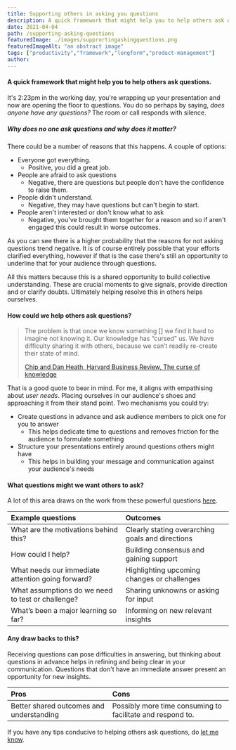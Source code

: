 ```yaml
---
title: Supporting others in asking you questions
description: A quick framework that might help you to help others ask questions.
date: 2021-04-04
path: /supporting-asking-questions
featuredImage: ./images/supprortingaskingquestions.png
featuredImageAlt: "an abstract image"
tags: ["productivity","framework","longform","product-management"]
author:
---
```


#### A quick framework that might help you to help others ask questions.

It's 2:23pm in the working day, you're wrapping up your presentation and now are opening the floor to questions. You do so perhaps by saying, *does anyone have any questions?* The room or call responds with silence.

##### Why does no one ask questions and why does it matter?
There could be a number of reasons that this happens. A couple of options:
- Everyone got everything.
  - Positive, you did a great job.
- People are afraid to ask questions
  - Negative, there are questions but people don't have the confidence to raise them.
- People didn't understand.
  - Negative, they may have questions but can't begin to start.
- People aren't interested or don't know what to ask
  - Negative, you've brought them together for a reason and so if aren't engaged this could result in worse outcomes.

As you can see there is a higher probability that the reasons for not asking questions trend negative. It is of course entirely possible that your efforts clarified everything, however if that is the case there's still an opportunity to underline that for your audience through questions.

All this matters because this is a shared opportunity to build collective understanding. These are crucial moments to give signals, provide direction and or clarify doubts. Ultimately helping resolve this in others helps ourselves.

#### How could we help others ask questions?

>The problem is that once we know something [] we find it hard to imagine not knowing it. Our knowledge has “cursed” us. We have difficulty sharing it with others, because we can’t readily re-create their state of mind.
>
>[Chip and Dan Heath, Harvard Business Review, The curse of knowledge](https://hbr.org/2006/12/the-curse-of-knowledge)

That is a good quote to bear in mind. For me, it aligns with empathising about *user needs*. Placing ourselves in our audience's shoes and approaching it from their stand point. Two mechanisms you could try:

- Create questions in advance and ask audience members to pick one for you to answer
  - This helps dedicate time to questions and removes friction for the audience to formulate something
- Structure your presentations entirely around questions others might have
  - This helps in building your message and communication against your audience's needs

#### What questions might we want others to ask?

A lot of this area draws on the work from these powerful questions [here](https://umanitoba.ca/admin/human_resources/change/media/the-art-of-powerful-questions.pdf).


| Example questions                                 | Outcomes                                         |
|:--------------------------------------------------|:-------------------------------------------------|
| What are the motivations behind this?             | Clearly stating overarching goals and directions |
| How could I help?                                 | Building consensus and gaining support           |
| What needs our immediate attention going forward? | Highlighting upcoming changes or challenges      |
| What assumptions do we need to test or challenge? | Sharing unknowns or asking for input             |
| What’s been a major learning so far?              | Informing on new relevant insights               |

#### Any draw backs to this?
Receiving questions can pose difficulties in answering, but thinking about questions in advance helps in refining and being clear in your communication. Questions that don't have an immediate answer present an opportunity for new insights.

| Pros                                     | Cons                                                       |
|:-----------------------------------------|:-----------------------------------------------------------|
| Better shared outcomes and understanding | Possibly more time consuming to facilitate and respond to. |

If you have any tips conducive to helping others ask questions, do [let me know](/contact).
